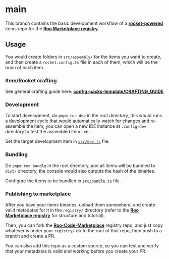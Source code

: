 # main

This branch contains the basic development workflow of a [**rocket-powered**](https://github.com/NamesMT/roo-rocket) items repo for the [**Roo Marketplace registry**](https://github.com/RooCodeInc/Roo-Code-Marketplace).

## Usage

You would create folders in `src/assembly/` for the items you want to create, and then create a `rocket.config.ts` file in each of them, which will be the brain of each item.

### Item/Rocket crafting

See general crafting guide here: [**config-packs-template/CRAFTING_GUIDE**](https://github.com/NamesMT/config-packs-template/blob/main/CRAFTING_GUIDE.md)

### Development

To start development, do `pnpm run dev` in the root directory, this would runs a development cycle that would automatically watch for changes and re-assemble the item, you can open a new IDE instance at `.config-dev` directory to test the assembled item live.

Set the target development item in [`src/dev.ts`](./src/dev.ts) file.

### Bundling

Do `pnpm run bundle` in the root directory, and all items will be bundled to `dist/` directory, the console would also outputs the hash of the binaries.

Configure the items to be bundled in [`src/bundle.ts`](./src/bundle.ts) file.

### Publishing to marketplace

After you have your items binaries, upload them somewhere, and create valid metadatas for it in the `registry/` directory (refer to the [**Roo Marketplace registry**](https://github.com/RooCodeInc/Roo-Code-Marketplace) for structure and tutorial).

Then, you can fork the [**Roo-Code-Marketplace**](https://github.com/RooCodeInc/Roo-Code-Marketplace) registry repo, and just copy whatever is under your `registry/` dir to the root of that repo, then push to a branch and create a PR.

You can also add this repo as a custom source, so you can test and verify that your metadatas is valid and working before you create your PR.
